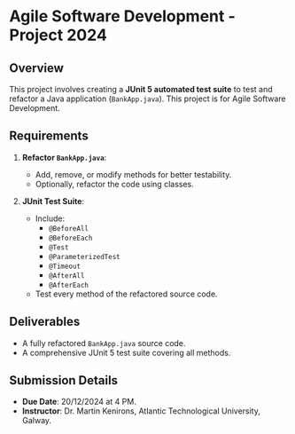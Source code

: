 # Agile Software Development - Project 2024

## Overview
This project involves creating a **JUnit 5 automated test suite** to test and refactor a Java application (`BankApp.java`). This project is for
Agile Software Development. 

## Requirements
1. **Refactor `BankApp.java`**:
   - Add, remove, or modify methods for better testability.
   - Optionally, refactor the code using classes.

2. **JUnit Test Suite**:
   - Include:
     - `@BeforeAll`
     - `@BeforeEach`
     - `@Test`
     - `@ParameterizedTest`
     - `@Timeout`
     - `@AfterAll`
     - `@AfterEach`
   - Test every method of the refactored source code.

## Deliverables
- A fully refactored `BankApp.java` source code.
- A comprehensive JUnit 5 test suite covering all methods.

## Submission Details
- **Due Date**: 20/12/2024 at 4 PM.
- **Instructor**: Dr. Martin Kenirons, Atlantic Technological University, Galway.